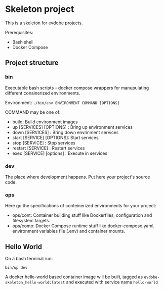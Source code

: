 # Skeleton project

This is a skeleton for evdobe projects.

Prerequisites:

- Bash shell
- Docker Compose

## Project structure

### bin

Executable bash scripts - docker compose wrappers for manupulating different conainerized environments.

Environment:
```./bin/env ENVIRONMENT COMMAND [OPTIONS]```

COMMAND may be one of:
- build: Build environment images
- up [SERVICES] [OPTIONS]  : Bring up environment services
- down [SERVICES] : Bring down envrinment services
- start [SERVICE] [OPTIONS]: Start services
- stop [SERVICE] : Stop services
- restart [SERVICE] : Restart services
- exec [SERVICE] [options] : Execute in services

### dev

The place where development happens. Put here your project's source code.

### ops

Here go the specifications of conteinerized environments for your project:

- ops/cont: Container building stuff like Dockerfiles, configuration and filesystem targets.
- ops/comp: Docker Compose runtime stuff like docker-compose.yaml, environment variables file (.env) and container mounts.

## Hello World 

On a bash terminal run:

```bin/up dev```

A docker hello-world based container image will be built, tagged as ```evdobe-skeleton_hello-world:latest``` and executed with service name ```hello-world```
 
